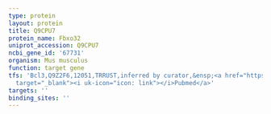 ```yaml
---
type: protein
layout: protein
title: Q9CPU7
protein_name: Fbxo32
uniprot_accession: Q9CPU7
ncbi_gene_id: '67731'
organism: Mus musculus
function: target gene
tfs: 'Bcl3,Q9Z2F6,12051,TRRUST,inferred by curator,&ensp;<a href="https://www.ncbi.nlm.nih.gov/pubmed/?term=21249144%5Buid%5D"
  target="_blank"><i uk-icon="icon: link"></i>Pubmed</a>'
targets: ''
binding_sites: ''
---
```

